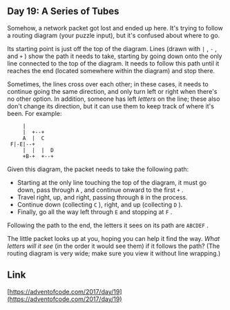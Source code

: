 ## Day 19: A Series of Tubes

Somehow, a network packet got lost and ended up here. It's trying to follow a routing diagram (your puzzle input), but it's confused about where to go.

Its starting point is just off the top of the diagram. Lines (drawn with `|` , `-` , and `+` ) show the path it needs to take, starting by going down onto the only line connected to the top of the diagram. It needs to follow this path until it reaches the end (located somewhere within the diagram) and stop there.

Sometimes, the lines cross over each other; in these cases, it needs to continue going the same direction, and only turn left or right when there's no other option. In addition, someone has left _letters_ on the line; these also don't change its direction, but it can use them to keep track of where it's been. For example:

```
     |
     |  +--+
     A  |  C
 F|-E|--+
     |  |  |  D
     +B-+  +--+

```

Given this diagram, the packet needs to take the following path:

- Starting at the only line touching the top of the diagram, it must go down, pass through `A` , and continue onward to the first `+` .
- Travel right, up, and right, passing through `B` in the process.
- Continue down (collecting `C` ), right, and up (collecting `D` ).
- Finally, go all the way left through `E` and stopping at `F` .

Following the path to the end, the letters it sees on its path are `ABCDEF` .

The little packet looks up at you, hoping you can help it find the way. _What letters will it see_ (in the order it would see them) if it follows the path? (The routing diagram is very wide; make sure you view it without line wrapping.)

## Link

[https://adventofcode.com/2017/day/19](https://adventofcode.com/2017/day/19)
